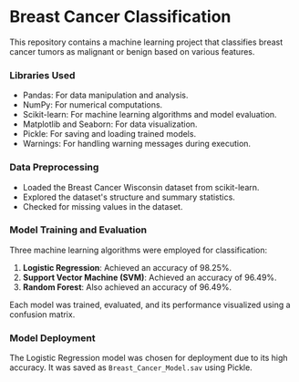 # Breast Cancer Classification

This repository contains a machine learning project that classifies breast cancer tumors as malignant or benign based on various features.

### Libraries Used

- Pandas: For data manipulation and analysis.
- NumPy: For numerical computations.
- Scikit-learn: For machine learning algorithms and model evaluation.
- Matplotlib and Seaborn: For data visualization.
- Pickle: For saving and loading trained models.
- Warnings: For handling warning messages during execution.

### Data Preprocessing

- Loaded the Breast Cancer Wisconsin dataset from scikit-learn.
- Explored the dataset's structure and summary statistics.
- Checked for missing values in the dataset.

### Model Training and Evaluation

Three machine learning algorithms were employed for classification:

1. **Logistic Regression**: Achieved an accuracy of 98.25%.
2. **Support Vector Machine (SVM)**: Achieved an accuracy of 96.49%.
3. **Random Forest**: Also achieved an accuracy of 96.49%.

Each model was trained, evaluated, and its performance visualized using a confusion matrix.

### Model Deployment

The Logistic Regression model was chosen for deployment due to its high accuracy. It was saved as `Breast_Cancer_Model.sav` using Pickle.
